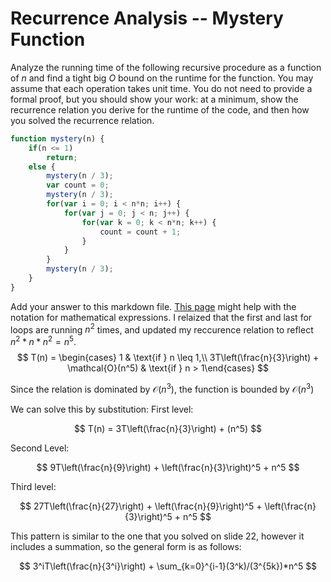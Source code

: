 # Recurrence Analysis -- Mystery Function

Analyze the running time of the following recursive procedure as a function of
$n$ and find a tight big $O$ bound on the runtime for the function. You may
assume that each operation takes unit time. You do not need to provide a formal
proof, but you should show your work: at a minimum, show the recurrence relation
you derive for the runtime of the code, and then how you solved the recurrence
relation.

```javascript
function mystery(n) {
    if(n <= 1)
        return;
    else {
        mystery(n / 3);
        var count = 0;
        mystery(n / 3);
        for(var i = 0; i < n*n; i++) {
            for(var j = 0; j < n; j++) {
                for(var k = 0; k < n*n; k++) {
                    count = count + 1;
                }
            }
        }
        mystery(n / 3);
    }
}
```

Add your answer to this markdown file. [This
page](https://docs.github.com/en/get-started/writing-on-github/working-with-advanced-formatting/writing-mathematical-expressions)
might help with the notation for mathematical expressions.
I relaized that the first and last for loops are running $n^2$ times, and updated my reccurence relation to reflect $n^2 * n * n^2 = n^5$.
$$
T(n) = 
\begin{cases} 1 & \text{if } n \leq 1,\\
3T\left(\frac{n}{3}\right) + \mathcal{O}(n^5) & 
\text{if } n > 1\end{cases}
$$

Since the relation is dominated by $\mathcal{O}(n^3)$, the function is bounded by $\mathcal{O}(n^3)$

We can solve this by substitution:
First level:

$$
T(n) = 3T\left(\frac{n}{3}\right) + (n^5)
$$

Second Level:

$$
9T\left(\frac{n}{9}\right) + \left(\frac{n}{3}\right)^5 + n^5
$$

Third level:

$$
27T\left(\frac{n}{27}\right) + \left(\frac{n}{9}\right)^5 + \left(\frac{n}{3}\right)^5 + n^5
$$

This pattern is similar to the one that you solved on slide 22, however it includes a summation, so the general form is as follows:

$$
3^iT\left(\frac{n}{3^i}\right) + \sum_{k=0}^{i-1}(3^k)/(3^{5k})*n^5
$$


